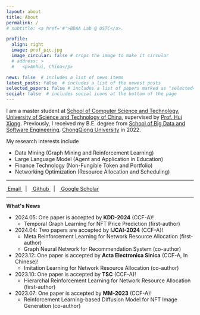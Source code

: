 ```yaml
---
layout: about
title: About
permalink: /
# subtitle: <a href='#'>BDAA Lab @ USTC</a>.

profile:
  align: right
  image: prof_pic.jpg
  image_circular: false # crops the image to make it circular
  # address: >
  #   <p>Anhui, China</p>

news: false  # includes a list of news items
latest_posts: false  # includes a list of the newest posts
selected_papers: false # includes a list of papers marked as "selected={true}"
social: false  # includes social icons at the bottom of the page
---
```


I am a master student at [School of Computer Science and Technology](http://cs.ustc.edu.cn/), [University of Science and Technology of China](https://www.ustc.edu.cn/), supervised by [Prof. Hui Xiong](https://hkust-gz.edu.cn/people/hui-xiong/). Previously, I received my B.E. degree from [School of Big Data and Software Engineering](http://www.cse.cqu.edu.cn/), [ChongQiong University](https://www.cqu.edu.cn/) in 2022.

My research interests include

- Data Mining (Graph Mining and Reinforcement Learning)
- Large Language Model (Agent and Application in Education)
- Finance Technology (Non-Fungible Token and Portfolio)
- Networking Optimization (Resource Allocation and Scheduling)

<!-- Put your address / P.O. box / other info right below your picture. You can also disable any of these elements by editing `profile` property of the YAML header of your `_pages/about.md`. Edit `_bibliography/papers.bib` and Jekyll will render your [publications page](/al-folio/publications/) automatically. -->

<!-- Link to your social media connections, too. This theme is set up to use [Font Awesome icons](http://fortawesome.github.io/Font-Awesome/) and [Academicons](https://jpswalsh.github.io/academicons/), like the ones below. Add your Facebook, Twitter, LinkedIn, Google Scholar, or just disable all of them. -->

---

<a href="mailto:tianfuwang@mail.ustc.edu.cn" title="Email" rel="external nofollow noopener" target="_blank">
<i class="fas fa-envelope"></i>&nbsp;Email
</a>
&nbsp;&nbsp;|&nbsp;&nbsp;
<a href="https://github.com/GeminiLight" title="GitHub" rel="external nofollow noopener" target="_blank">
<i class="fab fa-github"></i>&nbsp;Github
</a>
&nbsp;&nbsp;|&nbsp;&nbsp;
<a href="https://scholar.google.com/citations?user=BYdLtIgAAAAJ" title="Google Scholar" rel="external nofollow noopener" target="_blank">
<i class="ai ai-google-scholar"></i>&nbsp;Google Scholar
</a>

---

**What's News**

- 2024.05: One paper is accepted by **KDD-2024** (CCF-A)!
  - Temporal Graph Learning for NFT Price Prediction (first-author)
- 2024.04: Two papers are accepted by **IJCAI-2024** (CCF-A)!
  - Meta Reinforcement Learning for Network Resource Allocation (first-author)
  - Graph Neural Network for Recommendation System (co-author)
- 2023.12: One paper is accepted by **Acta Electronica Sinica** (CCF-A, In Chinese)!
  - Imitation Learning for Network Resource Allocation (co-author)
- 2023.10: One paper is accepted by **TSC** (CCF-A)!
  - Hierarchal Reinforcement Learning for Network Resource Allocation (first-author)
- 2023.07: One paper is accepted by **MM-2023** (CCF-A)!
  - Reinforcement Learning-based Diffusion Model for NFT Image Generation (co-author)